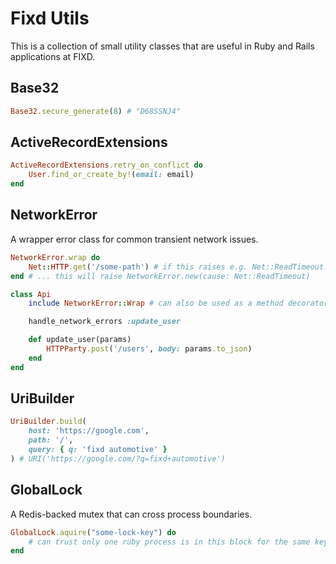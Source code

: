 # Fixd Utils

This is a collection of small utility classes that are useful in Ruby and Rails applications at FIXD. 

## Base32

```ruby
Base32.secure_generate(8) # "D68SSNJ4"
```

## ActiveRecordExtensions

```ruby
ActiveRecordExtensions.retry_on_conflict do
    User.find_or_create_by!(email: email)
end
```

## NetworkError

A wrapper error class for common transient network issues.

```ruby
NetworkError.wrap do
    Net::HTTP.get('/some-path') # if this raises e.g. Net::ReadTimeout...
end # ... this will raise NetworkError.new(cause: Net::ReadTimeout)

class Api
    include NetworkError::Wrap # can also be used as a method decorator

    handle_network_errors :update_user

    def update_user(params)
        HTTPParty.post('/users', body: params.to_json)
    end
end
```

## UriBuilder

```ruby
UriBuilder.build(
    host: 'https://google.com',
    path: '/',
    query: { q: 'fixd automotive' }
) # URI('https://google.com/?q=fixd+automotive')
```

## GlobalLock

A Redis-backed mutex that can cross process boundaries.

```ruby
GlobalLock.aquire("some-lock-key") do
    # can trust only one ruby process is in this block for the same key at a time
end
```
